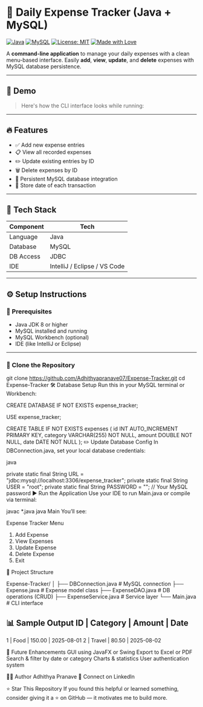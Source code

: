 


# 💸 Daily Expense Tracker (Java + MySQL)

[![Java](https://img.shields.io/badge/Java-ED8B00?style=for-the-badge&logo=java&logoColor=white)](https://www.oracle.com/java/)
[![MySQL](https://img.shields.io/badge/MySQL-00758F?style=for-the-badge&logo=mysql&logoColor=white)](https://www.mysql.com/)
[![License: MIT](https://img.shields.io/badge/License-MIT-yellow.svg?style=for-the-badge)](LICENSE)
[![Made with Love](https://img.shields.io/badge/Made%20with-%E2%9D%A4-red?style=for-the-badge)](https://github.com/Adhithyapranave07)

A **command-line application** to manage your daily expenses with a clean menu-based interface. Easily **add**, **view**, **update**, and **delete** expenses with MySQL database persistence.

---

## 📸 Demo

> Here's how the CLI interface looks while running: 

---

## 🔥 Features

- ✅ Add new expense entries
- 📋 View all recorded expenses
- ✏️ Update existing entries by ID
- 🗑️ Delete expenses by ID
- 💾 Persistent MySQL database integration
- 📆 Store date of each transaction

---

## 🧰 Tech Stack

| Component   | Tech                          |
|------------|-------------------------------|
| Language    | Java                          |
| Database    | MySQL                         |
| DB Access   | JDBC                          |
| IDE         | IntelliJ / Eclipse / VS Code |

---

## ⚙️ Setup Instructions

### 📌 Prerequisites

- Java JDK 8 or higher
- MySQL installed and running
- MySQL Workbench (optional)
- IDE (like IntelliJ or Eclipse)

---

### 📂 Clone the Repository


git clone https://github.com/Adhithyapranave07/Expense-Tracker.git
cd Expense-Tracker
🛠️ Database Setup
Run this in your MySQL terminal or Workbench:


CREATE DATABASE IF NOT EXISTS expense_tracker;

USE expense_tracker;

CREATE TABLE IF NOT EXISTS expenses (
    id INT AUTO_INCREMENT PRIMARY KEY,
    category VARCHAR(255) NOT NULL,
    amount DOUBLE NOT NULL,
    date DATE NOT NULL
);
✏️ Update Database Config
In DBConnection.java, set your local database credentials:

java

private static final String URL = "jdbc:mysql://localhost:3306/expense_tracker";
private static final String USER = "root";
private static final String PASSWORD = ""; // Your MySQL password
▶️ Run the Application
Use your IDE to run Main.java or compile via terminal:

javac *.java
java Main
You’ll see:

 Expense Tracker Menu
1. Add Expense
2. View Expenses
3. Update Expense
4. Delete Expense
5. Exit

📁 Project Structure

Expense-Tracker/
│
├── DBConnection.java       # MySQL connection
├── Expense.java            # Expense model class
├── ExpenseDAO.java         # DB operations (CRUD)
├── ExpenseService.java     # Service layer
└── Main.java               # CLI interface

📊 Sample Output
ID | Category | Amount | Date
----------------------------------
1  | Food     | 150.00 | 2025-08-01
2  | Travel   | 80.50  | 2025-08-02

🚀 Future Enhancements
GUI using JavaFX or Swing
Export to Excel or PDF
Search & filter by date or category
Charts & statistics
User authentication system

🙋‍♂️ Author
Adhithya Pranave
📧 Connect on LinkedIn
 

⭐ Star This Repository
If you found this helpful or learned something, consider giving it a ⭐ on GitHub — it motivates me to build more.
